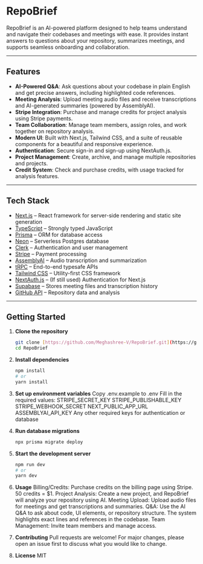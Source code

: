 # RepoBrief

RepoBrief is an AI-powered platform designed to help teams understand and navigate their codebases and meetings with ease. It provides instant answers to questions about your repository, summarizes meetings, and supports seamless onboarding and collaboration.

---

## Features

- **AI-Powered Q&A**: Ask questions about your codebase in plain English and get precise answers, including highlighted code references.
- **Meeting Analysis**: Upload meeting audio files and receive transcriptions and AI-generated summaries (powered by AssemblyAI).
- **Stripe Integration**: Purchase and manage credits for project analysis using Stripe payments.
- **Team Collaboration**: Manage team members, assign roles, and work together on repository analysis.
- **Modern UI**: Built with Next.js, Tailwind CSS, and a suite of reusable components for a beautiful and responsive experience.
- **Authentication**: Secure sign-in and sign-up using NextAuth.js.
- **Project Management**: Create, archive, and manage multiple repositories and projects.
- **Credit System**: Check and purchase credits, with usage tracked for analysis features.

---

## Tech Stack

- [Next.js](https://nextjs.org) – React framework for server-side rendering and static site generation
- [TypeScript](https://www.typescriptlang.org/) – Strongly typed JavaScript
- [Prisma](https://prisma.io) – ORM for database access
- [Neon](https://neon.tech) – Serverless Postgres database
- [Clerk](https://clerk.com) – Authentication and user management
- [Stripe](https://stripe.com) – Payment processing
- [AssemblyAI](https://www.assemblyai.com/) – Audio transcription and summarization
- [tRPC](https://trpc.io) – End-to-end typesafe APIs
- [Tailwind CSS](https://tailwindcss.com) – Utility-first CSS framework
- [NextAuth.js](https://next-auth.js.org) – (If still used) Authentication for Next.js
- [Supabase](https://supabase.com) – Stores meeting files and transcription history
- [GitHub API](https://docs.github.com/en/rest) – Repository data and analysis
---

## Getting Started

1. **Clone the repository**
   ```sh
   git clone [https://github.com/Meghashree-V/RepoBrief.git](https://github.com/Meghashree-V/RepoBrief.git)
   cd RepoBrief

2. **Install dependencies**
   ```sh
   npm install
   # or
   yarn install

3. **Set up environment variables**
   Copy .env.example to .env
   Fill in the required values:
   STRIPE_SECRET_KEY
   STRIPE_PUBLISHABLE_KEY
   STRIPE_WEBHOOK_SECRET
   NEXT_PUBLIC_APP_URL
   ASSEMBLYAI_API_KEY
   Any other required keys for authentication or database

4. **Run database migrations**
   ```sh
   npx prisma migrate deploy

5. **Start the development server**
   ```sh
   npm run dev
   # or
   yarn dev

6. **Usage**
   Billing/Credits: Purchase credits on the billing page using Stripe. 50 credits = $1.
   Project Analysis: Create a new project, and RepoBrief will analyze your repository using AI.
   Meeting Upload: Upload audio files for meetings and get transcriptions and summaries.
   Q&A: Use the AI Q&A to ask about code, UI elements, or repository structure. The system highlights exact lines and references in the codebase.
   Team Management: Invite team members and manage access.

7. **Contributing**
   Pull requests are welcome! For major changes, please open an issue first to discuss what you would like to change.

8. **License**
   MIT
